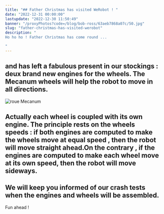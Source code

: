 ```yaml
---
title: "## Father Christmas has visited WeRobot ! "
date: "2022-12-31 00:00:00"
lastupdate: "2022-12-30 11:50:49"
banner: "/proxyPhotos?code=/blog/bob-ross/63aeb7868a07c/50.jpg"
slug: "father-christmas-has-visited-werobot"
description: " 
Ho ho ho ! Father Christmas has come round ...

"
---
```

## and has left a fabulous present in our stockings : deux brand new engines for the wheels. The Mecanum wheels will help the robot to move in all directions.

![roue Mecanum](/proxyPhotos?code=/blog/bob-ross/63aec0fa211fb/75.jpg)

## Actually each wheel is coupled with its own engine. The  principle rests on the wheels  speeds : if both engines are computed to make the wheels move at equal speed , then the robot will move straight ahead.On the contrary , if the engines are computed to make each wheel move at its own speed, then the robot will move sideways.

## We will keep you informed of our crash tests when the engines and wheels will be assembled.
 Fun ahead !
    